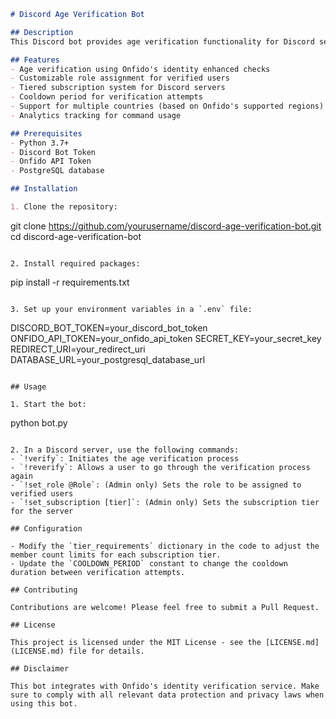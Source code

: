 ```markdown
# Discord Age Verification Bot

## Description
This Discord bot provides age verification functionality for Discord servers using Onfido's identity verification service. It allows server administrators to set up age verification requirements and automatically assigns roles to verified users.

## Features
- Age verification using Onfido's identity enhanced checks
- Customizable role assignment for verified users
- Tiered subscription system for Discord servers
- Cooldown period for verification attempts
- Support for multiple countries (based on Onfido's supported regions)
- Analytics tracking for command usage

## Prerequisites
- Python 3.7+
- Discord Bot Token
- Onfido API Token
- PostgreSQL database

## Installation

1. Clone the repository:
   ```
   git clone https://github.com/yourusername/discord-age-verification-bot.git
   cd discord-age-verification-bot
   ```

2. Install required packages:
   ```
   pip install -r requirements.txt
   ```

3. Set up your environment variables in a `.env` file:
   ```
   DISCORD_BOT_TOKEN=your_discord_bot_token
   ONFIDO_API_TOKEN=your_onfido_api_token
   SECRET_KEY=your_secret_key
   REDIRECT_URI=your_redirect_uri
   DATABASE_URL=your_postgresql_database_url
   ```

## Usage

1. Start the bot:
   ```
   python bot.py
   ```

2. In a Discord server, use the following commands:
   - `!verify`: Initiates the age verification process
   - `!reverify`: Allows a user to go through the verification process again
   - `!set_role @Role`: (Admin only) Sets the role to be assigned to verified users
   - `!set_subscription [tier]`: (Admin only) Sets the subscription tier for the server

## Configuration

- Modify the `tier_requirements` dictionary in the code to adjust the member count limits for each subscription tier.
- Update the `COOLDOWN_PERIOD` constant to change the cooldown duration between verification attempts.

## Contributing

Contributions are welcome! Please feel free to submit a Pull Request.

## License

This project is licensed under the MIT License - see the [LICENSE.md](LICENSE.md) file for details.

## Disclaimer

This bot integrates with Onfido's identity verification service. Make sure to comply with all relevant data protection and privacy laws when using this bot.
```
